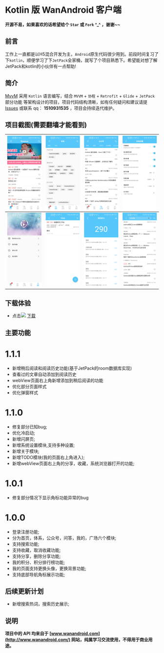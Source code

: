 # Kotlin 版 WanAndroid 客户端

**开源不易，如果喜欢的话希望给个 `Star` 或 `Fork` ^_^ ，谢谢~~**

## 前言
工作上一直都是以H5混合开发为主，`Android`原生代码很少用到。前段时间复习了下`kotlin`，顺便学习了下`JetPack`全家桶，就写了个项目熟悉下。希望能对想了解JetPack和kotlin的小伙伴有一点帮助!

## 简介
[MvvM](https://github.com/jzh1996/mvvm) 采用 `Kotlin` 语言编写，结合 `MVVM` + `协程` + `Retrofit` + `Glide` + `JetPack`部分功能 等架构设计的项目，项目代码结构清晰，如有任何疑问和建议请提 [Issues](https://github.com/jzh1996/mvvm/issues) 或联系 qq： **1510931535** ，项目会持续迭代维护。

## 项目截图(需要翻墙才能看到)

| ![](demo_pic/1.jpg) | ![](demo_pic/2.jpg) | ![](demo_pic/3.jpg) | ![](demo_pic/4.jpg) |
| --- | --- | --- | --- |
| ![](demo_pic/5.jpg) | ![](demo_pic/6.jpg) | ![](demo_pic/7.jpg) | ![](demo_pic/8.jpg) |

## 下载体验

- 点击[![](https://img.shields.io/badge/Download-apk-green.svg)](https://raw.githubusercontent.com/jzh1996/mvvm/main/app-demo.apk) [下载](https://github.com/jzh1996/mvvm/blob/main/app-demo.apk)

## 主要功能

# 1.1.1
- 新增稍后阅读和阅读历史功能(基于JetPack的room数据库实现)
- 查看过的文章自动添加到阅读历史
- webView页面右上角新增添加到稍后阅读的功能
- 优化部分页面样式
- 优化弹窗样式

# 1.1.0

- 修复部分已知bug;
- 优化冷启动;
- 新增闪屏页;
- 新增系统设置模块,支持多种设置;
- 新增关于模块;
- 新增TODO模块(我的页面右上角进入);
- 新增webView页面右上角的分享，收藏，系统浏览器打开的功能;

# 1.0.1 
- 修复部分情况下显示角标功能异常的bug

# 1.0.0

- 登录注册功能;
- 分为首页，体系，公众号，问答，我的，广场六个模块;
- 支持搜索功能;
- 支持收藏，取消收藏功能;
- 支持分享，删除分享功能;
- 我的积分、积分排行榜功能;
- 我的页面支持更换头像，更换背景功能;
- 支持底部导航角标展示功能;

## 后续更新计划

- 新增搜索热词，搜索历史展示;

## 说明
**项目中的 API 均来自于 [www.wanandroid.com](http://www.wanandroid.com/) 网站，纯属学习交流使用，不得用于商业用途。**


